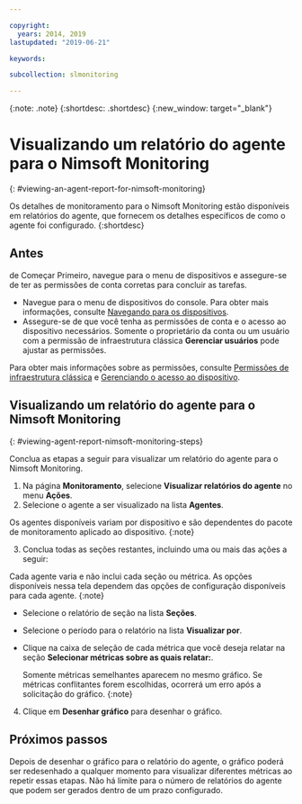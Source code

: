 ```yaml
---

copyright:
  years: 2014, 2019
lastupdated: "2019-06-21"

keywords:

subcollection: slmonitoring

---
```


{:note: .note}
{:shortdesc: .shortdesc}
{:new_window: target="_blank"}

# Visualizando um relatório do agente para o Nimsoft Monitoring
{: #viewing-an-agent-report-for-nimsoft-monitoring}

Os detalhes de monitoramento para o Nimsoft Monitoring estão disponíveis em relatórios do agente, que fornecem os detalhes específicos de como o agente foi configurado. 
{:shortdesc}

## Antes
de Começar
Primeiro, navegue para o menu de dispositivos e assegure-se de ter as permissões de conta corretas para concluir as tarefas.

* Navegue para o menu de dispositivos do console. Para obter mais informações, consulte [Navegando para os dispositivos](/docs/infrastructure/SLmonitoring?topic=virtual-servers-navigating-devices).
* Assegure-se de que você tenha as permissões de conta e o acesso ao dispositivo necessários. Somente o proprietário da conta ou um usuário com a permissão de infraestrutura clássica **Gerenciar usuários** pode ajustar as permissões.

Para obter mais informações sobre as permissões, consulte [Permissões de infraestrutura clássica](/docs/iam?topic=iam-infrapermission#infrapermission) e [Gerenciando o acesso ao dispositivo](/docs/vsi?topic=virtual-servers-managing-device-access).

## Visualizando um relatório do agente para o Nimsoft Monitoring
{: #viewing-agent-report-nimsoft-monitoring-steps}

Conclua as etapas a seguir para visualizar um relatório do agente para o Nimsoft Monitoring.

1. Na página **Monitoramento**, selecione **Visualizar relatórios
do agente** no menu **Ações**.
2. Selecione o agente a ser visualizado na lista **Agentes**.

  Os agentes disponíveis variam por dispositivo e são dependentes do pacote de monitoramento
aplicado ao dispositivo.
  {:note}
  
3. Conclua todas as seções restantes, incluindo uma ou mais das ações a seguir:

  Cada agente varia e não inclui cada seção ou métrica. As opções disponíveis nessa tela dependem das opções de configuração disponíveis para cada agente.
  {:note}
  
  * Selecione o relatório de seção na lista **Seções**.
  * Selecione o período para o relatório na lista **Visualizar por**.
  * Clique na caixa de seleção de cada métrica que você deseja relatar na seção **Selecionar métricas sobre as quais relatar:**.
    
    Somente métricas semelhantes aparecem no mesmo gráfico. Se métricas conflitantes forem escolhidas, ocorrerá um erro após a solicitação do gráfico.
    {:note}
4. Clique em **Desenhar gráfico** para desenhar o gráfico.

## Próximos passos

Depois de desenhar o gráfico para o relatório do agente, o gráfico poderá ser redesenhado a qualquer momento para visualizar diferentes métricas ao repetir essas etapas. Não
há limite para o número de relatórios do agente que podem ser gerados dentro de um prazo configurado.
